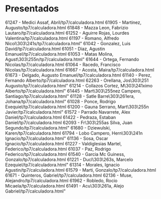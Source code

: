 # Presentados
61247 - Medici Assaf, Abril/tp7/calculadora.html
61905 - Martinez, Augusto/tp7/calculadora.html
61848 - Mazza Leon, Fabrizio Lautaro/tp7/calculadora.html
61252 - Aguirre Rojas, Lourdes Valentina/tp7/calculadora.html
61197 - Romano, Alfredo Nicol\303\241s/tp7/calculadora.html"
61042 - Gonzalez, Luis David/tp7/calculadora.html
61051 - Diaz, Agustin Emanuel/tp7/calculadora.html
61053 - Matas Molina, Agust\303\255n/tp7/calculadora.html"
61644 - Ortega, Fernando Nicolas/tp7/calculadora.html
61064 - Racedo, Francisco Nicolas/tp7/calculadora.html
61667 - Acosta, Maira/tp7/calculadora.html
61673 - Delgado, Augusto Emanuel/tp7/calculadora.html
61140 - Perez, Fernando Alberto/tp7/calculadora.html
62263 - Orellana, Jos\303\251 Augusto/tp7/calculadora.html"
61214 - Collazos Cortez, M\303\241ximo Alberto/tp7/calculadora.html"
61445 - Mart\303\255nez Campero, Santiago/tp7/calculadora.html"
61128 - Satle Barre\303\261era, Johana/tp7/calculadora.html"
61028 - Ponce, Rodrigo Exequiel/tp7/calculadora.html
61200 - Gauna Serrano, Mart\303\255n Javier/tp7/calculadora.html"
61572 - Parrado Navarrete, Alex Daniel/tp7/calculadora.html
61422 - Pedraza, Estaban Daniel/tp7/calculadora.html
62093 - Fr\303\255as Silva, Juan Segundo/tp7/calculadora.html"
61680 - Dziewulski, Karen/tp7/calculadora.html
61794 - Lobo Campero, Hern\303\241n Ignacio/tp7/calculadora.html"
61136 - Sosa, Oscar Ignacio/tp7/calculadora.html
61227 - Valdiglesias Martel, Federico/tp7/calculadora.html
61037 - Paz, Rodrigo Federico/tp7/calculadora.html
61540 - Garcia Mc Guiness, Gonzalo/tp7/calculadora.html
61221 - Ducl\303\263s, Marcelo Ezequiel/tp7/calculadora.html"
61314 - Morales, Ignacio Agustin/tp7/calculadora.html
61579 - Marti, Gonzalo/tp7/calculadora.html
61671 - Quinteros, Gabriel/tp7/calculadora.html
62136 - Muse, Alejandro/tp7/calculadora.html
61962 - Robledo, Rocio Micaela/tp7/calculadora.html
61491 - Acu\303\261a, Alejo Gabriel/tp7/calculadora.html"
